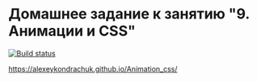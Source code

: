 # Домашнее задание к занятию "9. Анимации и CSS"

[![Build status](https://ci.appveyor.com/api/projects/status/1hb38d3oatexygrw?svg=true)](https://ci.appveyor.com/project/AlexeyKondrachuk/animation-css)



https://alexeykondrachuk.github.io/Animation_css/